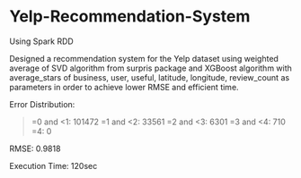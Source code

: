 # Yelp-Recommendation-System
Using Spark RDD

Designed a recommendation system for the Yelp dataset using weighted average of SVD algorithm from surpris package and XGBoost algorithm with average_stars of business, user, useful, latitude, longitude, review_count as parameters in order to achieve lower RMSE and efficient time.

Error Distribution:
>=0 and <1: 101472
>=1 and <2: 33561
>=2 and <3: 6301
>=3 and <4: 710
>=4: 0

RMSE: 
0.9818

Execution Time: 
120sec
